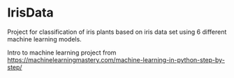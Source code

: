 # IrisData

Project for classification of iris plants based on iris data set using 6 different machine learning models.

Intro to machine learning project from https://machinelearningmastery.com/machine-learning-in-python-step-by-step/
